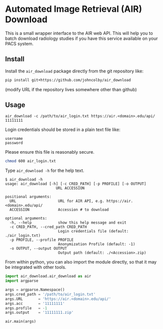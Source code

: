 # Automated Image Retrieval (AIR) Download

This is a small wrapper interface to the AIR web API. This will help you to batch download radiology studies if you have this service available on your PACS system.

## Install

Install the `air_download` package directly from the git repository like:

```bash
pip install git+https://github.com/johncolby/air_download
```

(modify URL if the repository lives somewhere other than github)

## Usage

```
air_download -c /path/to/air_login.txt https://air.<domain>.edu/api/ 11111111
```

Login credentials should be stored in a plain text file like:
```
username
password
```

Please ensure this file is reasonably secure.

```bash
chmod 600 air_login.txt
```

Type `air_download -h` for the help text.

```
$ air_download -h
usage: air_download [-h] [-c CRED_PATH] [-p PROFILE] [-o OUTPUT]
                       URL ACCESSION

positional arguments:
  URL                   URL for AIR API, e.g. https://air.<domain>.edu/api/
  ACCESSION             Accession # to download

optional arguments:
  -h, --help            show this help message and exit
  -c CRED_PATH, --cred_path CRED_PATH
                        Login credentials file (default: ./air_login.txt)
  -p PROFILE, --profile PROFILE
                        Anonymization Profile (default: -1)
  -o OUTPUT, --output OUTPUT
                        Output path (default: ./<Accession>.zip)
```

From within python, you can also import the module directly, so that it may be integrated with other tools.

```python
import air_download.air_download as air
import argparse

args = argparse.Namespace()
args.cred_path = '/path/to/air_login.txt'
args.URL       = 'https://air.<domain>.edu/api/'
args.acc       = '11111111'
args.profile   = -1
args.output    = '11111111.zip'

air.main(args)
```
